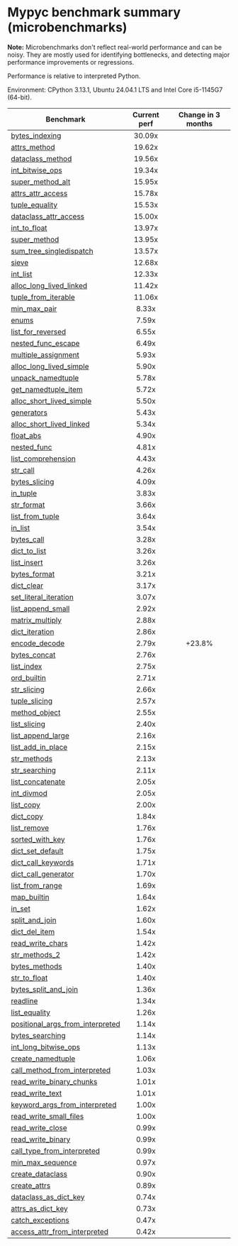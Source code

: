 # Mypyc benchmark summary (microbenchmarks)

**Note:** Microbenchmarks don't reflect real-world performance and can be noisy.
           They are mostly used for identifying bottlenecks, and detecting major performance
           improvements or regressions.

Performance is relative to interpreted Python.

Environment: CPython 3.13.1, Ubuntu 24.04.1 LTS and Intel Core i5-1145G7 (64-bit).

| Benchmark | Current perf | Change in 3 months |
| --- | :---: | :---: |
| [bytes_indexing](benchmarks/bytes_indexing.md) | 30.09x |  |
| [attrs_method](benchmarks/attrs_method.md) | 19.62x |  |
| [dataclass_method](benchmarks/dataclass_method.md) | 19.56x |  |
| [int_bitwise_ops](benchmarks/int_bitwise_ops.md) | 19.34x |  |
| [super_method_alt](benchmarks/super_method_alt.md) | 15.95x |  |
| [attrs_attr_access](benchmarks/attrs_attr_access.md) | 15.78x |  |
| [tuple_equality](benchmarks/tuple_equality.md) | 15.53x |  |
| [dataclass_attr_access](benchmarks/dataclass_attr_access.md) | 15.00x |  |
| [int_to_float](benchmarks/int_to_float.md) | 13.97x |  |
| [super_method](benchmarks/super_method.md) | 13.95x |  |
| [sum_tree_singledispatch](benchmarks/sum_tree_singledispatch.md) | 13.57x |  |
| [sieve](benchmarks/sieve.md) | 12.68x |  |
| [int_list](benchmarks/int_list.md) | 12.33x |  |
| [alloc_long_lived_linked](benchmarks/alloc_long_lived_linked.md) | 11.42x |  |
| [tuple_from_iterable](benchmarks/tuple_from_iterable.md) | 11.06x |  |
| [min_max_pair](benchmarks/min_max_pair.md) | 8.33x |  |
| [enums](benchmarks/enums.md) | 7.59x |  |
| [list_for_reversed](benchmarks/list_for_reversed.md) | 6.55x |  |
| [nested_func_escape](benchmarks/nested_func_escape.md) | 6.49x |  |
| [multiple_assignment](benchmarks/multiple_assignment.md) | 5.93x |  |
| [alloc_long_lived_simple](benchmarks/alloc_long_lived_simple.md) | 5.90x |  |
| [unpack_namedtuple](benchmarks/unpack_namedtuple.md) | 5.78x |  |
| [get_namedtuple_item](benchmarks/get_namedtuple_item.md) | 5.72x |  |
| [alloc_short_lived_simple](benchmarks/alloc_short_lived_simple.md) | 5.50x |  |
| [generators](benchmarks/generators.md) | 5.43x |  |
| [alloc_short_lived_linked](benchmarks/alloc_short_lived_linked.md) | 5.34x |  |
| [float_abs](benchmarks/float_abs.md) | 4.90x |  |
| [nested_func](benchmarks/nested_func.md) | 4.81x |  |
| [list_comprehension](benchmarks/list_comprehension.md) | 4.43x |  |
| [str_call](benchmarks/str_call.md) | 4.26x |  |
| [bytes_slicing](benchmarks/bytes_slicing.md) | 4.09x |  |
| [in_tuple](benchmarks/in_tuple.md) | 3.83x |  |
| [str_format](benchmarks/str_format.md) | 3.66x |  |
| [list_from_tuple](benchmarks/list_from_tuple.md) | 3.64x |  |
| [in_list](benchmarks/in_list.md) | 3.54x |  |
| [bytes_call](benchmarks/bytes_call.md) | 3.28x |  |
| [dict_to_list](benchmarks/dict_to_list.md) | 3.26x |  |
| [list_insert](benchmarks/list_insert.md) | 3.26x |  |
| [bytes_format](benchmarks/bytes_format.md) | 3.21x |  |
| [dict_clear](benchmarks/dict_clear.md) | 3.17x |  |
| [set_literal_iteration](benchmarks/set_literal_iteration.md) | 3.07x |  |
| [list_append_small](benchmarks/list_append_small.md) | 2.92x |  |
| [matrix_multiply](benchmarks/matrix_multiply.md) | 2.88x |  |
| [dict_iteration](benchmarks/dict_iteration.md) | 2.86x |  |
| [encode_decode](benchmarks/encode_decode.md) | 2.79x | +23.8% |
| [bytes_concat](benchmarks/bytes_concat.md) | 2.76x |  |
| [list_index](benchmarks/list_index.md) | 2.75x |  |
| [ord_builtin](benchmarks/ord_builtin.md) | 2.71x |  |
| [str_slicing](benchmarks/str_slicing.md) | 2.66x |  |
| [tuple_slicing](benchmarks/tuple_slicing.md) | 2.57x |  |
| [method_object](benchmarks/method_object.md) | 2.55x |  |
| [list_slicing](benchmarks/list_slicing.md) | 2.40x |  |
| [list_append_large](benchmarks/list_append_large.md) | 2.16x |  |
| [list_add_in_place](benchmarks/list_add_in_place.md) | 2.15x |  |
| [str_methods](benchmarks/str_methods.md) | 2.13x |  |
| [str_searching](benchmarks/str_searching.md) | 2.11x |  |
| [list_concatenate](benchmarks/list_concatenate.md) | 2.05x |  |
| [int_divmod](benchmarks/int_divmod.md) | 2.05x |  |
| [list_copy](benchmarks/list_copy.md) | 2.00x |  |
| [dict_copy](benchmarks/dict_copy.md) | 1.84x |  |
| [list_remove](benchmarks/list_remove.md) | 1.76x |  |
| [sorted_with_key](benchmarks/sorted_with_key.md) | 1.76x |  |
| [dict_set_default](benchmarks/dict_set_default.md) | 1.75x |  |
| [dict_call_keywords](benchmarks/dict_call_keywords.md) | 1.71x |  |
| [dict_call_generator](benchmarks/dict_call_generator.md) | 1.70x |  |
| [list_from_range](benchmarks/list_from_range.md) | 1.69x |  |
| [map_builtin](benchmarks/map_builtin.md) | 1.64x |  |
| [in_set](benchmarks/in_set.md) | 1.62x |  |
| [split_and_join](benchmarks/split_and_join.md) | 1.60x |  |
| [dict_del_item](benchmarks/dict_del_item.md) | 1.54x |  |
| [read_write_chars](benchmarks/read_write_chars.md) | 1.42x |  |
| [str_methods_2](benchmarks/str_methods_2.md) | 1.42x |  |
| [bytes_methods](benchmarks/bytes_methods.md) | 1.40x |  |
| [str_to_float](benchmarks/str_to_float.md) | 1.40x |  |
| [bytes_split_and_join](benchmarks/bytes_split_and_join.md) | 1.36x |  |
| [readline](benchmarks/readline.md) | 1.34x |  |
| [list_equality](benchmarks/list_equality.md) | 1.26x |  |
| [positional_args_from_interpreted](benchmarks/positional_args_from_interpreted.md) | 1.14x |  |
| [bytes_searching](benchmarks/bytes_searching.md) | 1.14x |  |
| [int_long_bitwise_ops](benchmarks/int_long_bitwise_ops.md) | 1.13x |  |
| [create_namedtuple](benchmarks/create_namedtuple.md) | 1.06x |  |
| [call_method_from_interpreted](benchmarks/call_method_from_interpreted.md) | 1.03x |  |
| [read_write_binary_chunks](benchmarks/read_write_binary_chunks.md) | 1.01x |  |
| [read_write_text](benchmarks/read_write_text.md) | 1.01x |  |
| [keyword_args_from_interpreted](benchmarks/keyword_args_from_interpreted.md) | 1.00x |  |
| [read_write_small_files](benchmarks/read_write_small_files.md) | 1.00x |  |
| [read_write_close](benchmarks/read_write_close.md) | 0.99x |  |
| [read_write_binary](benchmarks/read_write_binary.md) | 0.99x |  |
| [call_type_from_interpreted](benchmarks/call_type_from_interpreted.md) | 0.99x |  |
| [min_max_sequence](benchmarks/min_max_sequence.md) | 0.97x |  |
| [create_dataclass](benchmarks/create_dataclass.md) | 0.90x |  |
| [create_attrs](benchmarks/create_attrs.md) | 0.89x |  |
| [dataclass_as_dict_key](benchmarks/dataclass_as_dict_key.md) | 0.74x |  |
| [attrs_as_dict_key](benchmarks/attrs_as_dict_key.md) | 0.73x |  |
| [catch_exceptions](benchmarks/catch_exceptions.md) | 0.47x |  |
| [access_attr_from_interpreted](benchmarks/access_attr_from_interpreted.md) | 0.42x |  |
